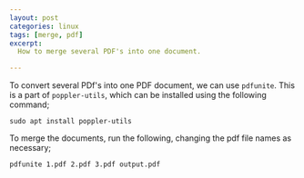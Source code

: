 ```yaml
---
layout: post
categories: linux
tags: [merge, pdf]
excerpt:
  How to merge several PDF's into one document.

---
```


To convert several PDf's into one PDF document, we can use `pdfunite`. This is a part of `poppler-utils`, which can be installed using the following command;

```
sudo apt install poppler-utils
```

To merge the documents, run the following, changing the pdf file names as necessary;

```
pdfunite 1.pdf 2.pdf 3.pdf output.pdf
```
